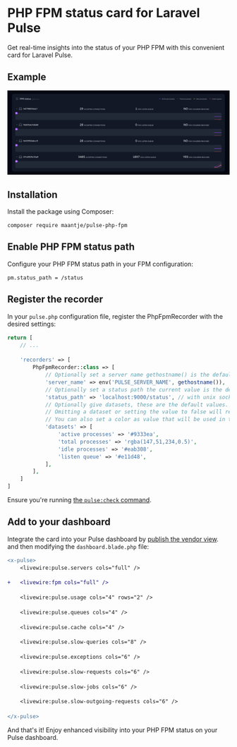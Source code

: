# PHP FPM status card for Laravel Pulse

Get real-time insights into the status of your PHP FPM with this convenient card for Laravel Pulse.

## Example

![Drag Racing](example.png)

## Installation

Install the package using Composer:

```shell
composer require maantje/pulse-php-fpm
```

## Enable PHP FPM status path

Configure your PHP FPM status path in your FPM configuration:

```
pm.status_path = /status
```

## Register the recorder

In your `pulse.php` configuration file, register the PhpFpmRecorder with the desired settings:

```php
return [
    // ...
    
    'recorders' => [
        PhpFpmRecorder::class => [
            // Optionally set a server name gethostname() is the default
            'server_name' => env('PULSE_SERVER_NAME', gethostname()),
            // Optionally set a status path the current value is the default
            'status_path' => 'localhost:9000/status', // with unix socket unix:/var/run/php-fpm/web.sock/status
            // Optionally give datasets, these are the default values.
            // Omitting a dataset or setting the value to false will remove the line from the chart
            // You can also set a color as value that will be used in the chart
            'datasets' => [
                'active processes' => '#9333ea',
                'total processes' => 'rgba(147,51,234,0.5)',
                'idle processes' => '#eab308',
                'listen queue' => '#e11d48',
            ],
        ],
    ]
]
```

Ensure you're running [the `pulse:check` command](https://laravel.com/docs/10.x/pulse#dashboard-cards).

## Add to your dashboard

Integrate the card into your Pulse dashboard by [publish the vendor view](https://laravel.com/docs/10.x/pulse#dashboard-customization).
and then modifying the `dashboard.blade.php` file:

```diff
<x-pulse>
    <livewire:pulse.servers cols="full" />
    
+   <livewire:fpm cols="full" />

    <livewire:pulse.usage cols="4" rows="2" />

    <livewire:pulse.queues cols="4" />

    <livewire:pulse.cache cols="4" />

    <livewire:pulse.slow-queries cols="8" />

    <livewire:pulse.exceptions cols="6" />

    <livewire:pulse.slow-requests cols="6" />

    <livewire:pulse.slow-jobs cols="6" />

    <livewire:pulse.slow-outgoing-requests cols="6" />

</x-pulse>
```

And that's it! Enjoy enhanced visibility into your PHP FPM status on your Pulse dashboard.
